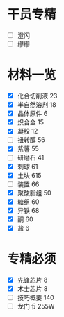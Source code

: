 # 干员专精
- [ ] 澄闪
- [ ] 缪缪
# 材料一览

- [x] 化合切削液 23
- [x] 半自然溶剂 18
- [x] 晶体原件 6
- [x] 炽合金 15
- [x] 凝胶 12
- [ ] 扭转醇 56
- [x] 紫薯 55
- [ ] 研磨石 41
- [x] 刺球 61
- [x] 土块 615
- [ ] 装置 66
- [x] 聚酸脂组 50
- [x] 糖组 60
- [x] 异铁 68
- [x] 酮 60
- [x] 盐 6

# 专精必须

- [x] 先锋芯片 8
- [x] 术士芯片 8
- [ ] 技巧概要 140
- [ ] 龙门币 255W
